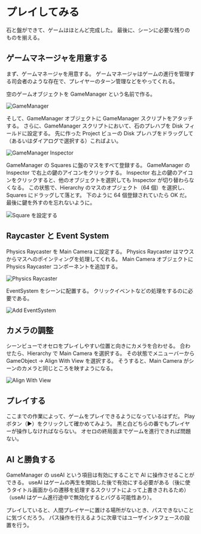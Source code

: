 # プレイしてみる

石と盤ができて、ゲームはほとんど完成した。
最後に、シーンに必要な残りのものを揃える。

## ゲームマネージャを用意する

まず、ゲームマネージャを用意する。
ゲームマネージャはゲームの進行を管理する司会者のような存在で、プレイヤーのターン管理などをやってくれる。

空のゲームオブジェクトを GameManager という名前で作る。

![GameManager](./Images/GameManager.png)

そして、GameManager オブジェクトに GameManager スクリプトをアタッチする。
さらに、GameManager スクリプトにおいて、石のプレハブを Disk フィールドに設定する。
先に作った Project ビューの Disk プレハブをドラッグして（あるいはダイアログで選択する）こればよい。

![GameManager Inspector](./Images/GameManagerInspector.png)

GameManager の Squares に盤のマスをすべて登録する。
GameManager の Inspector で右上の鍵のアイコンをクリックする。
Inspector 右上の鍵のアイコンをクリックすると、他のオブジェクトを選択しても Inspector が切り替わらなくなる。
この状態で、Hierarchy のマスのオブジェクト（64 個）を選択し、Squares にドラッグして落とす。
下のように 64 個登録されていたら OK だ。
最後に鍵を外すのを忘れないように。

![Square を設定する](./Images/SetSquares.png)

## Raycaster と Event System

Physics Raycaster を Main Camera に設定する。
Physics Raycaster はマウスからマスへのポインティングを処理してくれる。
Main Camera オブジェクトに Physics Raycaster コンポーネントを追加する。

![Physics Raycaster](./Images/PhysicsRaycaster.png)

EventSystem をシーンに配置する。
クリックイベントなどの処理をするのに必要である。

![Add EventSystem](./Images/EventSystem.png)

## カメラの調整

シーンビューでオセロをプレイしやすい位置と向きにカメラを合わせる。
合わせたら、Hierarchy で Main Camera を選択する。
その状態でメニューバーから GameObject -> Align With View を選択する。
そうすると、Main Camera がシーンのカメラと同じところを映すようになる。

![Align With View](./Images/AlignWithView.png)

## プレイする

ここまでの作業によって、ゲームをプレイできるようになっているはずだ。
Play ボタン（▶）をクリックして確かめてみよう。
黒と白どちらの番でもプレイヤーが操作しなければならない。
オセロの終局面までゲームを進行できれば問題ない。

## AI と勝負する

GameManager の useAI という項目は有効にすることで AI に操作させることができる。
useAI はゲームの再生を開始した後で有効にする必要がある（後に使うタイトル画面からの遷移を処理するスクリプトによって上書きされるため）（useAI はゲーム進行途中で無効化するとバグる可能性あり）。

プレイしていると、人間プレイヤーに置ける場所がないとき、パスできないことに気づくだろう。
パス操作を行えるように次章ではユーザインタフェースの設置を行う。
